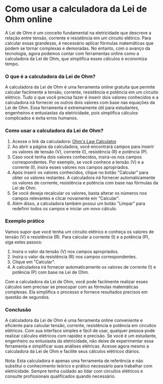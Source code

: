Como usar a calculadora da Lei de Ohm online
============================================

A Lei de Ohm é um conceito fundamental na eletricidade que descreve a relação entre tensão, corrente e resistência em um circuito elétrico. Para calcular essas grandezas, é necessário aplicar fórmulas matemáticas que podem se tornar complexas e demoradas. No entanto, com o avanço da tecnologia, agora podemos contar com ferramentas online como a calculadora da Lei de Ohm, que simplifica esses cálculos e economiza tempo.

### O que é a calculadora da Lei de Ohm?

A calculadora da Lei de Ohm é uma ferramenta online gratuita que permite calcular facilmente a tensão, corrente, resistência e potência em um circuito elétrico. Tudo o que você precisa fazer é inserir dois valores conhecidos e a calculadora irá fornecer os outros dois valores com base nas equações da Lei de Ohm. Essa ferramenta é extremamente útil para estudantes, engenheiros e entusiastas da eletricidade, pois simplifica cálculos complicados e evita erros humanos.

### Como usar a calculadora da Lei de Ohm?

1. Acesse o link da calculadora: [Ohm's Law Calculator](https://www.onlinecalculatorsfree.com/pt/tools/ohms-law-calculator.html)
2. Ao abrir a página da calculadora, você encontrará campos para inserir os valores de tensão (V), corrente (I), resistência (R) e potência (P).
3. Caso você tenha dois valores conhecidos, insira-os nos campos correspondentes. Por exemplo, se você conhece a tensão (V) e a corrente (I), insira esses valores nos campos apropriados.
4. Após inserir os valores conhecidos, clique no botão "Calcular" para obter os valores restantes. A calculadora irá fornecer automaticamente os valores de corrente, resistência e potência com base nas fórmulas da Lei de Ohm.
5. Se você deseja recalcular os valores, basta alterar os números nos campos relevantes e clicar novamente em "Calcular".
6. Além disso, a calculadora também possui um botão "Limpar" para redefinir todos os campos e iniciar um novo cálculo.

### Exemplo prático

Vamos supor que você tenha um circuito elétrico e conheça os valores de tensão (V) e resistência (R). Para calcular a corrente (I) e a potência (P), siga estes passos:

1. Insira o valor da tensão (V) nos campos apropriados.
2. Insira o valor da resistência (R) nos campos correspondentes.
3. Clique em "Calcular".
4. A calculadora irá fornecer automaticamente os valores de corrente (I) e potência (P) com base na Lei de Ohm.

Com a calculadora da Lei de Ohm, você pode facilmente realizar esses cálculos sem precisar se preocupar com as fórmulas matemáticas complexas. Ela simplifica o processo e fornece resultados precisos em questão de segundos.

### Conclusão

A calculadora da Lei de Ohm é uma ferramenta online conveniente e eficiente para calcular tensão, corrente, resistência e potência em circuitos elétricos. Com sua interface simples e fácil de usar, qualquer pessoa pode realizar cálculos elétricos com rapidez e precisão. Se você é um estudante, engenheiro ou entusiasta da eletricidade, não deixe de experimentar essa ferramenta e simplificar suas análises elétricas. Acesse agora mesmo a calculadora da Lei de Ohm e facilite seus cálculos elétricos diários.

Nota: Esta calculadora é apenas uma ferramenta de referência e não substitui o conhecimento teórico e prático necessário para trabalhar com eletricidade. Sempre tenha cuidado ao lidar com circuitos elétricos e consulte profissionais qualificados quando necessário.